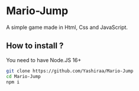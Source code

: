 # Mario-Jump
A simple game made in Html, Css and JavaScript.
## How to install ?

You need to have Node.JS 16+
``````bash
git clone https://github.com/Yashiraa/Mario-Jump
cd Mario-Jump
npm i
``````
